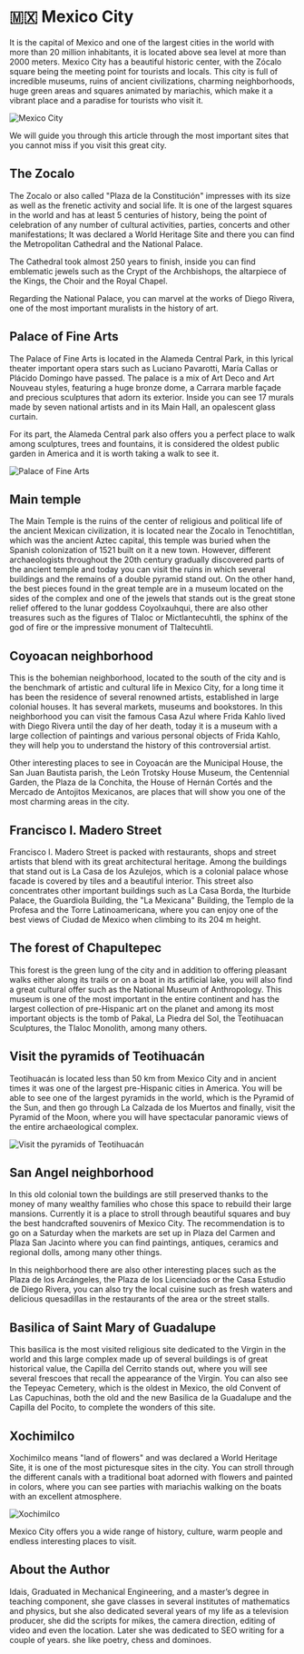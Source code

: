 # 🇲🇽 Mexico City

It is the capital of Mexico and one of the largest cities in the world
with more than 20 million inhabitants, it is located above sea level at
more than 2000 meters. Mexico City has a beautiful historic center, with
the Zócalo square being the meeting point for tourists and locals. This
city is full of incredible museums, ruins of ancient civilizations,
charming neighborhoods, huge green areas and squares animated by
mariachis, which make it a vibrant place and a paradise for tourists who
visit it.

![Mexico City](_static/images/mexico-city/image1.jpg)

We will guide you through this article through the most important sites
that you cannot miss if you visit this great city.

## The Zocalo

The Zocalo or also called "Plaza de la Constitución" impresses with its
size as well as the frenetic activity and social life. It is one of the
largest squares in the world and has at least 5 centuries of history,
being the point of celebration of any number of cultural activities,
parties, concerts and other manifestations; It was declared a World
Heritage Site and there you can find the Metropolitan Cathedral and the
National Palace.

The Cathedral took almost 250 years to finish, inside you can find
emblematic jewels such as the Crypt of the Archbishops, the altarpiece
of the Kings, the Choir and the Royal Chapel.

Regarding the National Palace, you can marvel at the works of Diego
Rivera, one of the most important muralists in the history of art.

## Palace of Fine Arts

The Palace of Fine Arts is located in the Alameda Central Park, in this
lyrical theater important opera stars such as Luciano Pavarotti, María
Callas or Plácido Domingo have passed. The palace is a mix of Art Deco
and Art Nouveau styles, featuring a huge bronze dome, a Carrara marble
façade and precious sculptures that adorn its exterior. Inside you can
see 17 murals made by seven national artists and in its Main Hall, an
opalescent glass curtain.

For its part, the Alameda Central park also offers you a perfect place
to walk among sculptures, trees and fountains, it is considered the
oldest public garden in America and it is worth taking a walk to see it.

![Palace of Fine Arts](_static/images/mexico-city/image2.jpg)

## Main temple

The Main Temple is the ruins of the center of religious and political
life of the ancient Mexican civilization, it is located near the Zocalo
in Tenochtitlan, which was the ancient Aztec capital, this temple was
buried when the Spanish colonization of 1521 built on it a new town.
However, different archaeologists throughout the 20th century gradually
discovered parts of the ancient temple and today you can visit the ruins
in which several buildings and the remains of a double pyramid stand
out. On the other hand, the best pieces found in the great temple are in
a museum located on the sides of the complex and one of the jewels that
stands out is the great stone relief offered to the lunar goddess
Coyolxauhqui, there are also other treasures such as the figures of
Tlaloc or Mictlantecuhtli, the sphinx of the god of fire or the
impressive monument of Tlaltecuhtli.

## Coyoacan neighborhood

This is the bohemian neighborhood, located to the south of the city and
is the benchmark of artistic and cultural life in Mexico City, for a
long time it has been the residence of several renowned artists,
established in large colonial houses. It has several markets, museums
and bookstores. In this neighborhood you can visit the famous Casa Azul
where Frida Kahlo lived with Diego Rivera until the day of her death,
today it is a museum with a large collection of paintings and various
personal objects of Frida Kahlo, they will help you to understand the
history of this controversial artist.

Other interesting places to see in Coyoacán are the Municipal House, the
San Juan Bautista parish, the León Trotsky House Museum, the Centennial
Garden, the Plaza de la Conchita, the House of Hernán Cortés and the
Mercado de Antojitos Mexicanos, are places that will show you one of the
most charming areas in the city.

## Francisco I. Madero Street

Francisco I. Madero Street is packed with restaurants, shops and street
artists that blend with its great architectural heritage. Among the
buildings that stand out is La Casa de los Azulejos, which is a colonial
palace whose facade is covered by tiles and a beautiful interior. This
street also concentrates other important buildings such as La Casa
Borda, the Iturbide Palace, the Guardiola Building, the \"La Mexicana\"
Building, the Templo de la Profesa and the Torre Latinoamericana, where
you can enjoy one of the best views of Ciudad de Mexico when climbing to
its 204 m height.

## The forest of Chapultepec

This forest is the green lung of the city and in addition to offering
pleasant walks either along its trails or on a boat in its artificial
lake, you will also find a great cultural offer such as the National
Museum of Anthropology. This museum is one of the most important in the
entire continent and has the largest collection of pre-Hispanic art on
the planet and among its most important objects is the tomb of Pakal, La
Piedra del Sol, the Teotihuacan Sculptures, the Tlaloc Monolith, among
many others.

## Visit the pyramids of Teotihuacán

Teotihuacán is located less than 50 km from Mexico City and in ancient
times it was one of the largest pre-Hispanic cities in America. You will
be able to see one of the largest pyramids in the world, which is the
Pyramid of the Sun, and then go through La Calzada de los Muertos and
finally, visit the Pyramid of the Moon, where you will have spectacular
panoramic views of the entire archaeological complex.

![Visit the pyramids of Teotihuacán](_static/images/mexico-city/image3.jpg)

## San Angel neighborhood

In this old colonial town the buildings are still preserved thanks to
the money of many wealthy families who chose this space to rebuild their
large mansions. Currently it is a place to stroll through beautiful
squares and buy the best handcrafted souvenirs of Mexico City. The
recommendation is to go on a Saturday when the markets are set up in
Plaza del Carmen and Plaza San Jacinto where you can find paintings,
antiques, ceramics and regional dolls, among many other things.

In this neighborhood there are also other interesting places such as the
Plaza de los Arcángeles, the Plaza de los Licenciados or the Casa
Estudio de Diego Rivera, you can also try the local cuisine such as
fresh waters and delicious quesadillas in the restaurants of the area or
the street stalls.

## Basilica of Saint Mary of Guadalupe

This basilica is the most visited religious site dedicated to the Virgin
in the world and this large complex made up of several buildings is of
great historical value, the Capilla del Cerrito stands out, where you
will see several frescoes that recall the appearance of the Virgin. You
can also see the Tepeyac Cemetery, which is the oldest in Mexico, the
old Convent of Las Capuchinas, both the old and the new Basilica de la
Guadalupe and the Capilla del Pocito, to complete the wonders of this
site.

## Xochimilco

Xochimilco means \"land of flowers\" and was declared a World Heritage
Site, it is one of the most picturesque sites in the city. You can
stroll through the different canals with a traditional boat adorned with
flowers and painted in colors, where you can see parties with mariachis
walking on the boats with an excellent atmosphere.

![Xochimilco](_static/images/mexico-city/image4.jpg)

Mexico City offers you a wide range of history, culture, warm people and
endless interesting places to visit.

## About the Author

Idais, Graduated in Mechanical Engineering, and a master’s degree in teaching component, she gave classes in several institutes of mathematics and physics, but she also dedicated several years of my life as a television producer, she did the scripts for mikes, the camera direction, editing of video and even the location. Later she was dedicated to SEO writing for a couple of years. she like poetry, chess and dominoes.